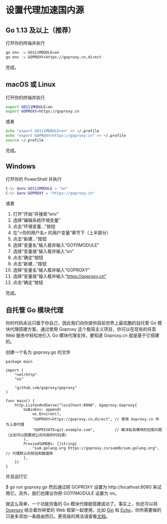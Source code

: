 # 设置代理加速国内源

## Go 1.13 及以上（推荐）

打开你的终端并执行

```bash
go env -w GO111MODULE=on
go env -w GOPROXY=https://goproxy.cn,direct
```

完成。

## macOS 或 Linux

打开你的终端并执行

```bash
export GO111MODULE=on
export GOPROXY=https://goproxy.cn
```

或者

```bash
echo "export GO111MODULE=on" >> ~/.profile
echo "export GOPROXY=https://goproxy.cn" >> ~/.profile
source ~/.profile
```

完成。

## Windows

打开你的 PowerShell 并执行

```powershell
C:\> $env:GO111MODULE = "on"
C:\> $env:GOPROXY = "https://goproxy.cn"
```

或者

1. 打开“开始”并搜索“env”
2. 选择“编辑系统环境变量”
3. 点击“环境变量…”按钮
4. 在“<你的用户名> 的用户变量”章节下（上半部分）
5. 点击“新建…”按钮
6. 选择“变量名”输入框并输入“GO111MODULE”
7. 选择“变量值”输入框并输入“on”
8. 点击“确定”按钮
9. 点击“新建…”按钮
10. 选择“变量名”输入框并输入“GOPROXY”
11. 选择“变量值”输入框并输入“https://goproxy.cn”
12. 点击“确定”按钮

完成。

## 自托管 Go 模块代理
你的代码永远只属于你自己，因此我们向你提供目前世界上最炫酷的自托管 Go 模块代理搭建方案。通过使用 Goproxy 这个极简主义项目，你可以在现有的任意 Web 服务中轻松地引入 Go 模块代理支持，要知道 Goproxy.cn 就是基于它搭建的。

创建一个名为 goproxy.go 的文件
```golang
package main

import (
	"net/http"
	"os"

	"github.com/goproxy/goproxy"
)

func main() {
	http.ListenAndServe("localhost:8080", &goproxy.Goproxy{
		GoBinEnv: append(
			os.Environ(),
			"GOPROXY=https://goproxy.cn,direct", // 使用 Goproxy.cn 作为上游代理
			"GOPRIVATE=git.example.com",         // 解决私有模块的拉取问题（比如可以配置成公司内部的代码源）
		),
		ProxiedSUMDBs: []string{
			"sum.golang.org https://goproxy.cn/sumdb/sum.golang.org", // 代理默认的校验和数据库
		},
	})
}
```
并且运行它

$ go run goproxy.go
然后通过把 GOPROXY 设置为 http://localhost:8080 来试用它。另外，我们也建议你把 GO111MODULE 设置为 on。

就这么简单，一个功能完备的 Go 模块代理就搭建成功了。事实上，你还可以将 [Goproxy](https://github.com/goproxy/goproxy) 结合着你钟爱的 Web 框架一起使用，比如 [Gin](https://pkg.go.dev/github.com/gin-gonic/gin#WrapH) 和 [Echo](https://pkg.go.dev/github.com/labstack/echo/v4#WrapHandler)，你所需要做的只是多添加一条路由而已。更高级的用法请查看[文档](https://pkg.go.dev/github.com/goproxy/goproxy)。